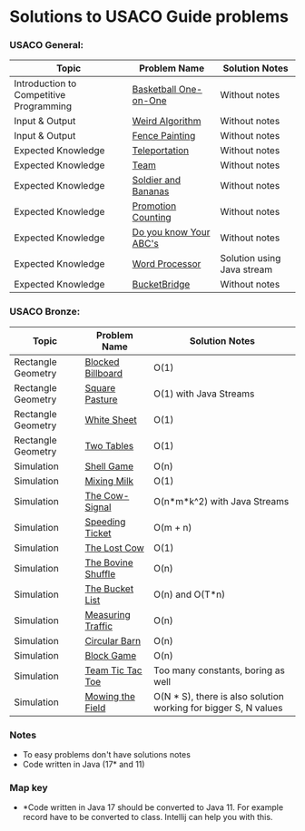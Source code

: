 # Solutions to USACO Guide problems

### USACO General:

| Topic                                   | Problem Name                       | Solution Notes             |
|-----------------------------------------|------------------------------------|----------------------------|
| Introduction to Competitive Programming | [Basketball One-on-One][BaskOoO]   | Without notes              |
| Input & Output                          | [Weird Algorithm][WeiAlg]          | Without notes              |
| Input & Output                          | [Fence Painting][FenceP]           | Without notes              |
| Expected Knowledge                      | [Teleportation][Telep]             | Without notes              |
| Expected Knowledge                      | [Team][TeamEx]                     | Without notes              |
| Expected Knowledge                      | [Soldier and Bananas][SoldierAB]   | Without notes              |
| Expected Knowledge                      | [Promotion Counting][PromC]        | Without notes              |
| Expected Knowledge                      | [Do you know Your ABC's][DoYKYABC] | Without notes              |
| Expected Knowledge                      | [Word Processor][WordPro]          | Solution using Java stream |
| Expected Knowledge                      | [BucketBridge][BucketB]            | Without notes              |

[BaskOoO]: src/general/BasketBallOneOnOne.java

[WeiAlg]: src/general/WeirdAlgorithm.java

[FenceP]: src/general/FencePainting.java

[FenceP]: src/general/FencePainting.java

[Telep]: src/general/Teleportation.java

[TeamEx]: src/general/Team.java

[SoldierAB]: src/general/SoldierAndBananas.java

[PromC]: src/general/PromotionCounting.java

[DoYKYABC]: src/general/DoYouKnowYourABCs.java

[WordPro]: src/general/WordProcessor.java

[BucketB]: src/general/BucketBridge.java

### USACO Bronze:

| Topic              | Problem Name                           | Solution Notes                                                  |
|--------------------|----------------------------------------|-----------------------------------------------------------------|
| Rectangle Geometry | [Blocked Billboard][BlockedB]          | O(1)                                                            |
| Rectangle Geometry | [Square Pasture][SquarePas]            | O(1) with Java Streams                                          |
| Rectangle Geometry | [White Sheet][WhiteSheet]              | O(1)                                                            |
| Rectangle Geometry | [Two Tables][TwoTables]                | O(1)                                                            |
| Simulation         | [Shell Game][ShellGame]                | O(n)                                                            |
| Simulation         | [Mixing Milk][MixingMilk]              | O(1)                                                            |
| Simulation         | [The Cow-Signal][TheCowSignal]         | O(n\*m\*k^2) with Java Streams                                  |
| Simulation         | [Speeding Ticket][SpeedingTicket]      | O(m + n)                                                        |
| Simulation         | [The Lost Cow][TheLostCow]             | O(1)                                                            |
| Simulation         | [The Bovine Shuffle][TheBovineShuffle] | O(n)                                                            |
| Simulation         | [The Bucket List][TheBucketList]       | O(n) and O(T*n)                                                 |
| Simulation         | [Measuring Traffic][MeasuringTraffic]  | O(n)                                                            |
| Simulation         | [Circular Barn][CircularBarn]          | O(n)                                                            |
| Simulation         | [Block Game][BlockGame]                | O(n)                                                            |
| Simulation         | [Team Tic Tac Toe][TeamTicTacToe]      | Too many constants, boring as well                              |
| Simulation         | [Mowing the Field][MowingTheField]     | O(N * S), there is also solution working for bigger S, N values |

[BlockedB]: src/bronze/BlockedBillboard.java

[SquarePas]: src/bronze/SquarePasture.java

[WhiteSheet]: src/bronze/WhiteSheet.java

[TwoTables]: src/bronze/TwoTables.java

[ShellGame]: src/bronze/ShellGame.java

[MixingMilk]:src/bronze/MixingMilk.java

[TheCowSignal]:src/bronze/TheCowSignal.java

[SpeedingTicket]:src/bronze/SpeedingTicket.java

[TheLostCow]:src/bronze/TheLostCow.java

[TheBovineShuffle]:src/bronze/TheBovineShuffle.java

[TheBucketList]:src/bronze/TheBucketList.java

[MeasuringTraffic]:src/bronze/MeasuringTraffic.java

[CircularBarn]:src/bronze/CircularBarn.java

[BlockGame]:src/bronze/BlockGame.java

[TeamTicTacToe]:src/bronze/TeamTicTacToe.java

[MowingTheField]:src/bronze/MowingTheField.java

### Notes

* To easy problems don't have solutions notes
* Code written in Java (17* and 11)

### Map key

* \*Code written in Java 17 should be converted to Java 11. For example record have to be converted to class. Intellij
  can help you with this.
